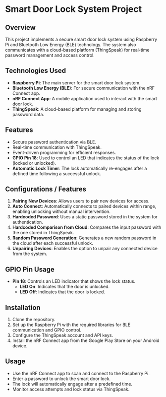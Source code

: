 # Smart Door Lock System Project

## Overview
This project implements a secure smart door lock system using Raspberry Pi and Bluetooth Low Energy (BLE) technology. The system also communicates with a cloud-based platform (ThingSpeak) for real-time password management and access control.

## Technologies Used
- **Raspberry Pi**: The main server for the smart door lock system.
- **Bluetooth Low Energy (BLE)**: For secure communication with the nRF Connect app.
- **nRF Connect App**: A mobile application used to interact with the smart door lock.
- **ThingSpeak**: A cloud-based platform for managing and storing password data.

## Features
- Secure password authentication via BLE.
- Real-time communication with ThingSpeak.
- Event-driven programming for efficient responses.
- **GPIO Pin 18**: Used to control an LED that indicates the status of the lock (locked or unlocked).
- **Automatic Lock Timer**: The lock automatically re-engages after a defined time following a successful unlock.

## Configurations / Features
1. **Pairing New Devices**: Allows users to pair new devices for access.
2. **Auto Connect**: Automatically connects to paired devices within range, enabling unlocking without manual intervention.
3. **Hardcoded Password**: Uses a static password stored in the system for authentication.
4. **Hardcoded Comparison from Cloud**: Compares the input password with the one stored in ThingSpeak.
5. **Random Password Generation**: Generates a new random password in the cloud after each successful unlock.
6. **Unpairing Devices**: Enables the option to unpair any connected device from the system.

## GPIO Pin Usage
- **Pin 18**: Controls an LED indicator that shows the lock status.
  - **LED On**: Indicates that the door is unlocked.
  - **LED Off**: Indicates that the door is locked.

## Installation
1. Clone the repository.
2. Set up the Raspberry Pi with the required libraries for BLE communication and GPIO control.
3. Configure the ThingSpeak account and API keys.
4. Install the nRF Connect app from the Google Play Store on your Android device.

## Usage
- Use the nRF Connect app to scan and connect to the Raspberry Pi.
- Enter a password to unlock the smart door lock.
- The lock will automatically engage after a predefined time.
- Monitor access attempts and lock status via ThingSpeak.
